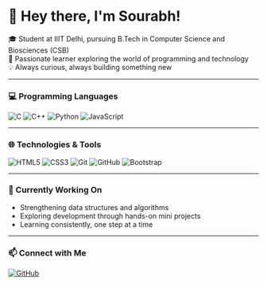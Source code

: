 # 👋 Hey there, I'm Sourabh!

🎓 Student at IIIT Delhi, pursuing B.Tech in Computer Science and Biosciences (CSB)  
🧠 Passionate learner exploring the world of programming and technology  
💡 Always curious, always building something new  

---

### 💻 Programming Languages
![C](https://img.shields.io/badge/C-00599C?style=for-the-badge&logo=c&logoColor=white)
![C++](https://img.shields.io/badge/C++-00599C?style=for-the-badge&logo=cplusplus&logoColor=white)
![Python](https://img.shields.io/badge/Python-3776AB?style=for-the-badge&logo=python&logoColor=white)
![JavaScript](https://img.shields.io/badge/JavaScript-F7E018?style=for-the-badge&logo=javascript&logoColor=black)

---

### 🌐 Technologies & Tools
![HTML5](https://img.shields.io/badge/HTML5-E96228?style=for-the-badge&logo=html5&logoColor=white)
![CSS3](https://img.shields.io/badge/CSS3-254BDD?style=for-the-badge&logo=css3&logoColor=white)
![Git](https://img.shields.io/badge/Git-F05032?style=for-the-badge&logo=git&logoColor=white)
![GitHub](https://img.shields.io/badge/GitHub-181717?style=for-the-badge&logo=github&logoColor=white)
![Bootstrap](https://img.shields.io/badge/Bootstrap-7952B3?style=for-the-badge&logo=bootstrap&logoColor=white)

---

### 🔧 Currently Working On
- Strengthening data structures and algorithms  
- Exploring development through hands-on mini projects  
- Learning consistently, one step at a time  

---

### 📫 Connect with Me
[![GitHub](https://img.shields.io/badge/GitHub-181717?style=flat-square&logo=github&logoColor=white)](https://github.com/Sourabh001S)
